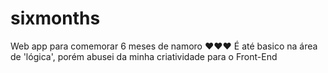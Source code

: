 # sixmonths
Web app para comemorar 6 meses de namoro ❤️❤️❤️
É até basico na área de 'lógica', porém abusei da minha criatividade para o Front-End
